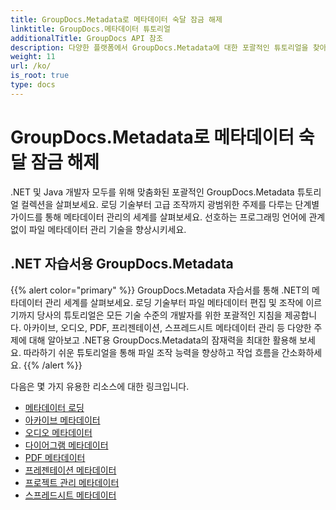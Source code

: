 ```yaml
---
title: GroupDocs.Metadata로 메타데이터 숙달 잠금 해제
linktitle: GroupDocs.메타데이터 튜토리얼
additionalTitle: GroupDocs API 참조
description: 다양한 플랫폼에서 GroupDocs.Metadata에 대한 포괄적인 튜토리얼을 찾아보세요. .NET 및 Java에서 손쉽게 메타데이터 관리를 마스터하세요.
weight: 11
url: /ko/
is_root: true
type: docs
---
```

# GroupDocs.Metadata로 메타데이터 숙달 잠금 해제


.NET 및 Java 개발자 모두를 위해 맞춤화된 포괄적인 GroupDocs.Metadata 튜토리얼 컬렉션을 살펴보세요. 로딩 기술부터 고급 조작까지 광범위한 주제를 다루는 단계별 가이드를 통해 메타데이터 관리의 세계를 살펴보세요. 선호하는 프로그래밍 언어에 관계없이 파일 메타데이터 관리 기술을 향상시키세요.

## .NET 자습서용 GroupDocs.Metadata
{{% alert color="primary" %}}
GroupDocs.Metadata 자습서를 통해 .NET의 메타데이터 관리 세계를 살펴보세요. 로딩 기술부터 파일 메타데이터 편집 및 조작에 이르기까지 당사의 튜토리얼은 모든 기술 수준의 개발자를 위한 포괄적인 지침을 제공합니다. 아카이브, 오디오, PDF, 프리젠테이션, 스프레드시트 메타데이터 관리 등 다양한 주제에 대해 알아보고 .NET용 GroupDocs.Metadata의 잠재력을 최대한 활용해 보세요. 따라하기 쉬운 튜토리얼을 통해 파일 조작 능력을 향상하고 작업 흐름을 간소화하세요.
{{% /alert %}}

다음은 몇 가지 유용한 리소스에 대한 링크입니다.
 
- [메타데이터 로딩](./net/metadata-loading/)
- [아카이브 메타데이터](./net/archive-metadata/)
- [오디오 메타데이터](./net/audio-metadata/)
- [다이어그램 메타데이터](./net/diagram-metadata/)
- [PDF 메타데이터](./net/pdf-metadata/)
- [프레젠테이션 메타데이터](./net/presentation-metadata/)
- [프로젝트 관리 메타데이터](./net/project-management-metadata/)
- [스프레드시트 메타데이터](./net/spreadsheet-metadata/)




